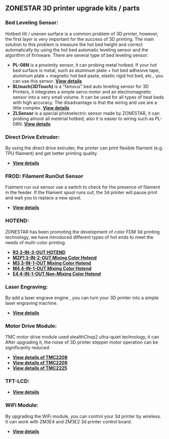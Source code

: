 ## ZONESTAR 3D printer upgrade kits / parts 
### Bed Leveling Sensor: 
Hotbed tilt / uneven surface is a common problem of 3D printer, however, the first layer is very important for the success of 3D printing. The main solution to this problem is measure the hot bed height and correct automatically by using the hot bed automatic leveling sensor and the algorithm of firmware. 
There are several type of bed leveling sensor:    
- **PL-08N** is a proximity sensor, it can probing metal hotbed. If your hot bed surface is metal, such as aluminum plate + hot bed adhesive tape, aluminum plate + magnetic hot bed paste, elastic rigid hot bed, etc., you can use this sensor. [**View details**](https://www.aliexpress.com/item/4000596309710.html)     
- **BLtouch(3DTouch)** is a "famous" bed auto leveling sensor for 3D Printers, it integrates a simple servo motor and an electromagnetic sensor into a very small volume. It can be used for all types of heat beds with high accuracy. The disadvantage is that the wiring and use are a little complex. [**View details**](https://www.aliexpress.com/item/1005001464420529.html)   
- **ZLSensor** is a special photoelectric sensor made by ZONESTAR, it can probing almost all meterial hotbed, also it is easier to wiring such as PL-08N. [**View details**](https://www.aliexpress.com/item/1005002865311470.html)  

### Direct Drive Extruder: 
By using the direct drive extruder, the printer can print flexible filament (e.g. TPU filament) and get better printing quality.  
- [**View details**](https://www.aliexpress.com/item/1005002847644867.html) 

### FROD: Filament RunOut Sensor 
Fialment run out sensor use a switch to check for the presence of filament in the feeder. If the filament spool runs out, the 3d printer will pause print and wait  you to replace a new spool.  
- [**View details**](https://www.aliexpress.com/item/4001309957376.html)  

### HOTEND: 
ZONESTAR has been promoting the development of color FDM 3d printing technology, we have introduced different types of hot ends to meet the needs of multi-color printing.  
- [**R3 3-IN-3-OUT HOTEND**](https://www.aliexpress.com/item/1005001275429959.html)  
- [**M2P1  3-IN-2-OUT Mixing Color Hotend**](https://www.aliexpress.com/item/1005001275429959.html)  
- [**M3  3-IN-1-OUT Mixing Color Hotend**](https://www.aliexpress.com/item/1005001275429959.html)  
- [**M4  4-IN-1-OUT Mixing Color Hotend**](https://www.aliexpress.com/item/1005002124027691.html)  
- [**E4 4-IN-1-OUT Non-Mixing Color Hotend**](https://www.aliexpress.com/item/1005002951777699.html)  

### Laser Engraving:
By add a laser engrave engine , you can turn your 3D printer into a simple laser engraving machine.  
- [**View details**](https://www.aliexpress.com/item/4001309902136.html)

### Motor Drive Module:
TMC motor drive module used stealthChop2 ultra-quiet technology, it can After upgrading it, the noise of 3D printer stepper motor operation can be significantly reduced.   
- [**View details of TMC2208**](https://www.aliexpress.com/item/4000596369015.html)  
- [**View details of TMC2209**](https://www.aliexpress.com/item/1005001664336751.html)  
- [**View details of TMC2225**](https://www.aliexpress.com/item/1005003270721219.html)  

### TFT-LCD:
- [**View details**](https://www.aliexpress.com/item/1005002378065646.html)  

### WiFi Module:
By upgrading the WiFi module, you can  control your 3d printer by wireless. It can work with ZM3E4 and ZM3E2 3d printer control board.   
- [**View details**](https://www.aliexpress.com/item/1005002378551489.html)  

